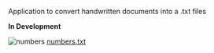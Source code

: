 Application to convert handwritten documents into a .txt files

**In Development**

![numbers](https://user-images.githubusercontent.com/43504838/50390715-8b910c00-06ef-11e9-8fc5-af5e233b5f3d.png)
[numbers.txt](https://github.com/anoushsepehri/Text-Reader/files/2706612/numbers.txt)



